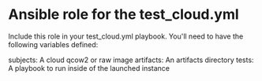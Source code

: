 # Ansible role for the test_cloud.yml

Include this role in your test_cloud.yml playbook. You'll need
to have the following variables defined:

 subjects: A cloud qcow2 or raw image
 artifacts: An artifacts directory
 tests: A playbook to run inside of the launched instance
